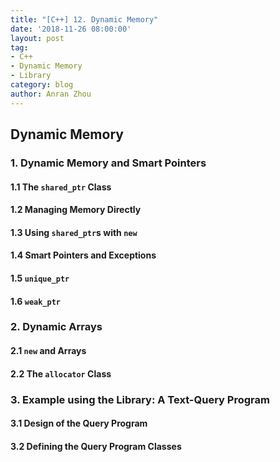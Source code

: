 ```yaml
---
title: "[C++] 12. Dynamic Memory"
date: '2018-11-26 08:00:00'
layout: post
tag:
- C++
- Dynamic Memory
- Library
category: blog
author: Anran Zhou
---
```


## Dynamic Memory

### 1.  Dynamic Memory and Smart Pointers
#### 1.1 The `shared_ptr` Class
#### 1.2 Managing Memory Directly
#### 1.3 Using `shared_ptr`s with `new`
#### 1.4 Smart Pointers and Exceptions
#### 1.5 `unique_ptr`
#### 1.6 `weak_ptr`


### 2. Dynamic Arrays
#### 2.1 `new` and Arrays
#### 2.2 The `allocator` Class


### 3. Example using the Library: A Text-Query Program
#### 3.1 Design of the Query Program
#### 3.2 Defining the Query Program Classes